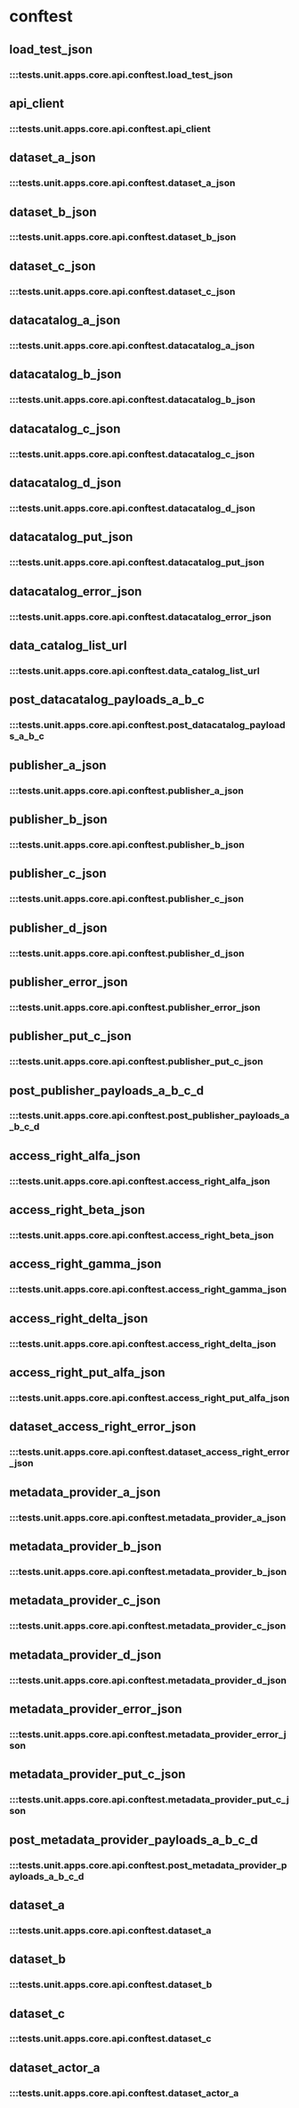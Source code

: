 # conftest

## load_test_json

### :::tests.unit.apps.core.api.conftest.load_test_json

## api_client

### :::tests.unit.apps.core.api.conftest.api_client

## dataset_a_json

### :::tests.unit.apps.core.api.conftest.dataset_a_json

## dataset_b_json

### :::tests.unit.apps.core.api.conftest.dataset_b_json

## dataset_c_json

### :::tests.unit.apps.core.api.conftest.dataset_c_json

## datacatalog_a_json

### :::tests.unit.apps.core.api.conftest.datacatalog_a_json

## datacatalog_b_json

### :::tests.unit.apps.core.api.conftest.datacatalog_b_json

## datacatalog_c_json

### :::tests.unit.apps.core.api.conftest.datacatalog_c_json

## datacatalog_d_json

### :::tests.unit.apps.core.api.conftest.datacatalog_d_json

## datacatalog_put_json

### :::tests.unit.apps.core.api.conftest.datacatalog_put_json

## datacatalog_error_json

### :::tests.unit.apps.core.api.conftest.datacatalog_error_json

## data_catalog_list_url

### :::tests.unit.apps.core.api.conftest.data_catalog_list_url

## post_datacatalog_payloads_a_b_c

### :::tests.unit.apps.core.api.conftest.post_datacatalog_payloads_a_b_c

## publisher_a_json

### :::tests.unit.apps.core.api.conftest.publisher_a_json

## publisher_b_json

### :::tests.unit.apps.core.api.conftest.publisher_b_json

## publisher_c_json

### :::tests.unit.apps.core.api.conftest.publisher_c_json

## publisher_d_json

### :::tests.unit.apps.core.api.conftest.publisher_d_json

## publisher_error_json

### :::tests.unit.apps.core.api.conftest.publisher_error_json

## publisher_put_c_json

### :::tests.unit.apps.core.api.conftest.publisher_put_c_json

## post_publisher_payloads_a_b_c_d

### :::tests.unit.apps.core.api.conftest.post_publisher_payloads_a_b_c_d

## access_right_alfa_json

### :::tests.unit.apps.core.api.conftest.access_right_alfa_json

## access_right_beta_json

### :::tests.unit.apps.core.api.conftest.access_right_beta_json

## access_right_gamma_json

### :::tests.unit.apps.core.api.conftest.access_right_gamma_json

## access_right_delta_json

### :::tests.unit.apps.core.api.conftest.access_right_delta_json

## access_right_put_alfa_json

### :::tests.unit.apps.core.api.conftest.access_right_put_alfa_json

## dataset_access_right_error_json

### :::tests.unit.apps.core.api.conftest.dataset_access_right_error_json

## metadata_provider_a_json

### :::tests.unit.apps.core.api.conftest.metadata_provider_a_json

## metadata_provider_b_json

### :::tests.unit.apps.core.api.conftest.metadata_provider_b_json

## metadata_provider_c_json

### :::tests.unit.apps.core.api.conftest.metadata_provider_c_json

## metadata_provider_d_json

### :::tests.unit.apps.core.api.conftest.metadata_provider_d_json

## metadata_provider_error_json

### :::tests.unit.apps.core.api.conftest.metadata_provider_error_json

## metadata_provider_put_c_json

### :::tests.unit.apps.core.api.conftest.metadata_provider_put_c_json

## post_metadata_provider_payloads_a_b_c_d

### :::tests.unit.apps.core.api.conftest.post_metadata_provider_payloads_a_b_c_d

## dataset_a

### :::tests.unit.apps.core.api.conftest.dataset_a

## dataset_b

### :::tests.unit.apps.core.api.conftest.dataset_b

## dataset_c

### :::tests.unit.apps.core.api.conftest.dataset_c

## dataset_actor_a

### :::tests.unit.apps.core.api.conftest.dataset_actor_a

